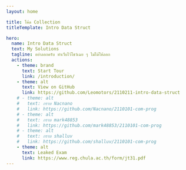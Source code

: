 ```yaml
---
layout: home

title: โค้ด Collection
titleTemplate: Intro Data Struct

hero:
  name: Intro Data Struct
  text: My Solutions
  tagline: อย่าลอกครับ ทำเว็บไว้โชว์เฉย ๆ ไม่ได้ให้ลอก
  actions:
    - theme: brand
      text: Start Tour
      link: /introduction/
    - theme: alt
      text: View on GitHub
      link: https://github.com/Leomotors/2110211-intro-data-struct
    # - theme: alt
    #   text: กราบ Nacnano
    #   link: https://github.com/Nacnano/2110101-com-prog
    # - theme: alt
    #   text: กราบ mark48853
    #   link: https://github.com/mark48853/2110101-com-prog
    # - theme: alt
    #   text: กราบ shalluv
    #   link: https://github.com/shalluv/2110101-com-prog
    - theme: alt
      text: Leaked Exam
      link: https://www.reg.chula.ac.th/form/jt31.pdf
---
```

